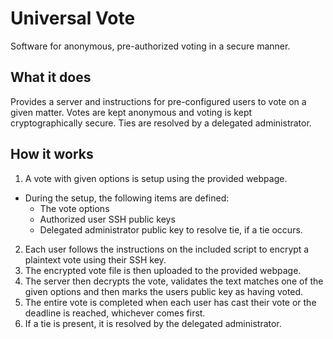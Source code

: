 # Universal Vote

Software for anonymous, pre-authorized voting in a secure manner.

## What it does

Provides a server and instructions for pre-configured users to vote on a given matter.
Votes are kept anonymous and voting is kept cryptographically secure.
Ties are resolved by a delegated administrator.

## How it works

1. A vote with given options is setup using the provided webpage.
  - During the setup, the following items are defined:
    - The vote options
    - Authorized user SSH public keys
    - Delegated administrator public key to resolve tie, if a tie occurs.
2. Each user follows the instructions on the included script to encrypt a plaintext vote using their SSH key.
3. The encrypted vote file is then uploaded to the provided webpage.
4. The server then decrypts the vote, validates the text matches one of the given options and then marks the users public key as having voted.
4. The entire vote is completed when each user has cast their vote or the deadline is reached, whichever comes first.
5. If a tie is present, it is resolved by the delegated administrator.